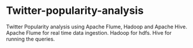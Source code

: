# Twitter-popularity-analysis
Twitter Popularity analysis using Apache Flume, Hadoop and Apache Hive.
Apache Flume for real time data ingestion. 
Hadoop for hdfs.
Hive for running the queries.

